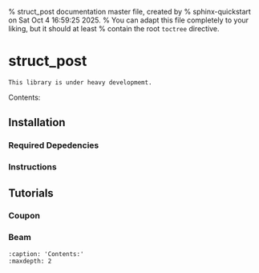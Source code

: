 % struct_post documentation master file, created by
% sphinx-quickstart on Sat Oct  4 16:59:25 2025.
% You can adapt this file completely to your liking, but it should at least
% contain the root `toctree` directive.

# struct_post

<!-- import README file
```{include} ../../README.md
``` -->

```{warning}
This library is under heavy developmemt.
```

Contents:

## Installation

### Required Depedencies

### Instructions

## Tutorials

### Coupon

### Beam

```{toctree}
:caption: 'Contents:'
:maxdepth: 2
```
